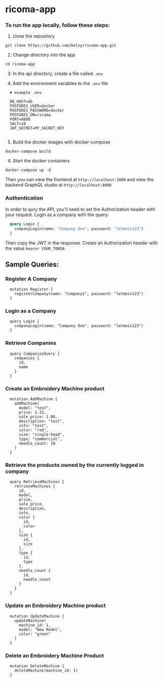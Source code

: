 # ricoma-app

### To run the app locally, follow these steps:

  1. clone the repository
  ```
  git clone https://github.com/belzy/ricoma-app.git
  ```

  2. Change directory into the app
  ```
  cd ricoma-app
  ```

  3. In the api directory, create a file called `.env`

  4. Add the environment variables to the `.env` file
  ```
    # example .env

    DB_HOST=db
    POSTGRES_USER=docker
    POSTGRES_PASSWORD=docker
    POSTGRES_DB=ricoma
    PORT=8080
    SALT=10
    JWT_SECRET=MY_SECRET_KEY
    
  ```

  5. Build the docker images with docker-compose
  ```
  docker-compose build
  ```

  4. Start the docker containers
  ```
  docker-compose up -d
  ```

  Then you can view the frontend at `http://localhost:3000`
  and view the backend GraphQL studio at `http://localhost:8080`

  ### Authentication
  In order to qury the API, you'll need to set the Authorization header with your request. Login as a company with the query:
  ```GraphQL
    query Login {
      companyLogin(name: "Company One", password: "letmein123")
    }
  ```

  Then copy the JWT in the response. Create an Authorization header with the value `bearer YOUR_TOKEN`.

  ## Sample Queries:

  ### Register A Company
  ```
    mutation Register {
      registerCompany(name: "Company1", password: "letmein123")
    }
  ```

  ### Login as a Company
  ```
    query Login {
      companyLogin(name: "Company One", password: "letmein123")
    }
  ```

  ### Retrieve Companies
  ```
    query CompaniesQuery {
      companies {
        id,
        name
      }
    }
  ```

  ### Create an Embroidery Machine product
  ```
    mutation AddMachine {
      addMachine(
        model: "test",
        price: 1.22,
        sale_price: 1.00,
        description: "test",
        info: "test",
        color: "red",
        size: "single-head",
        type: "commercial",
        needle_count: 10
      )
    }
  ```

  ### Retrieve the products owned by the currently logged in company
  ```
    query RetrieveMachines {
      retrieveMachines {
        id,
        model,
        price,
        sale_price,
        description,
        info,
        color {
          id,
          color
        },
        size {
          id,
          size
        },
        type {
          id,
          type
        },
        needle_count {
          id,
          needle_count
        }
      }
    }
  ```

  ### Update an Embroidery Machine product
  ```
    mutation UpdateMachine {
      updateMachine(
        machine_id: 1,
        model: "New Model",
        color: "green"
      )
    }
  ```

  ### Delete an Embroidery Machine Product
  ```
    mutation DeleteMachine {
      deleteMachine(machine_id: 1)
    }
  ```




